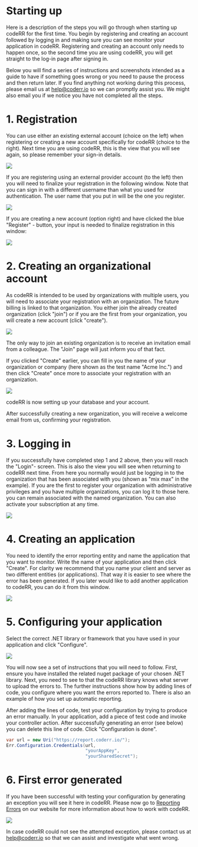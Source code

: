 Starting up
===========

Here is a description of the steps you will go through when starting up codeRR for the first time. You begin by registering and creating an account followed by logging in and making sure you can see monitor your application in codeRR. Registering and creating an account only needs to happen once, so the second time you are using codeRR, you will get straight to the log-in page after signing in.

Below you will find a series of instructions and screenshots intended as a guide to have if something goes wrong or you need to pause the process and then return later. If you find anything not working during this process, please email us at help@coderr.io so we can promptly assist you. We might also email you if we notice you have not completed all the steps.

# 1. Registration

You can use either an existing external account (choice on the left) when registering or creating a new account specifically for codeRR (choice to the right). Next time you are using codeRR, this is the view that you will see again, so please remember your sign-in details.

![](register-first-page.png)

If you are registering using an external provider account (to the left) then you will need to finalize your registration in the following window. Note that you can sign in with a different username than what you used for authentication. The user name that you put in will be the one you register. 

![](register.png)

If you are creating a new account (option right) and have clicked the blue "Register" - button, your input is needed to finalize registration in this window:
 
 ![](register-local.png)

# 2. Creating an organizational account

As codeRR is intended to be used by organizations with multiple users, you will need to associate your registration with an organization. The future billing is linked to that organization. You either join the already created organization (click "join") or if you are the first from your organization, you will create a new account (click "create").
 
![](welcome.png)

The only way to join an existing organization is to receive an invitation email from a colleague. The "Join" page will just inform you of that fact.
 
If you clicked "Create" earlier, you can fill in you the name of your organization or company (here shown as the test name "Acme Inc.") and then click "Create" once more to associate your registration with an organization. 

![](create-org.png)

codeRR is now setting up your database and your account. 

After successfully creating a new organization, you will receive a welcome email from us, confirming your registration.

# 3. Logging in

If you successfully have completed step 1 and 2 above, then you will reach the "Login"- screen. This is also the view you will see when returning to codeRR next time. From here you normally would just be  logging in to the organization that has been associated with you (shown as "mix max" in the example).  If you are the first to register your organization with administrative privileges and you have multiple organizations, you can log it to those here. you can remain associated with the named organization. You can also activate your subscription at any time.

![](login-org.png)

# 4. Creating an application

You need to identify the error reporting entity and name the application that you want to monitor. Write the name of your application and then click "Create". For clarity we recommend that you name your client and server as two different entities (or applications). That way it is easier to see where the error has been generated. If you later would like to add another application to codeRR, you can do it from this window.

![](create-app.png)

# 5. Configuring your application

Select the correct .NET library or framework that you have used in your application and click "Configure". 

![](configure-app.png)

You will now see a set of instructions that you will need to follow. First, ensure you have installed the related nuget package of your chosen .NET library. Next, you need to see to that the codeRR library knows what server to upload the errors to. The further instructions show how by adding lines of code, you configure where you want the errors reported to. There is also an example of how you set up automatic reporting.  

After adding the lines of code, test your configuration by trying to produce an error manually. In your application, add a piece of test code and invoke your controller action. After successfully generating an error (see below) you can delete this line of code.
Click "Configuration is done".

```csharp
var url = new Uri("https://report.coderr.io/");
Err.Configuration.Credentials(url, 
                              "yourAppKey", 
                              "yourSharedSecret");

``` 
     

# 6.	First error generated

If you have been successful with testing your configuration by generating an exception you will see it here in codeRR. Please now go to [Reporting Errors](https://coderr.io/documentation) on our website for more information about how to work with codeRR.

![](reported.png) 

In case codeRR could not see the attempted exception, please contact us at [help@coderr.io](help@coderr.io) so that we can assist and investigate what went wrong. 
